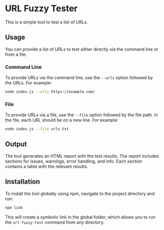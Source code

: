 # URL Fuzzy Tester

This is a simple tool to test a list of URLs.

## Usage

You can provide a list of URLs to test either directly via the command line or from a file.

### Command Line

To provide URLs via the command line, use the `--urls` option followed by the URLs. For example:

```bash
node index.js --urls https://example.com/
```

### File

To provide URLs via a file, use the `--file` option followed by the file path. In the file, each URL should be on a new line. For example:

```bash
node index.js --file urls.txt
```

## Output

The tool generates an HTML report with the test results. The report includes sections for issues, warnings, error handling, and info. Each section contains a table with the relevant results.

## Installation

To install the tool globally using npm, navigate to the project directory and run:

```bash
npm link
```

This will create a symbolic link in the global folder, which allows you to run the `url-fuzzy-test` command from any directory.

